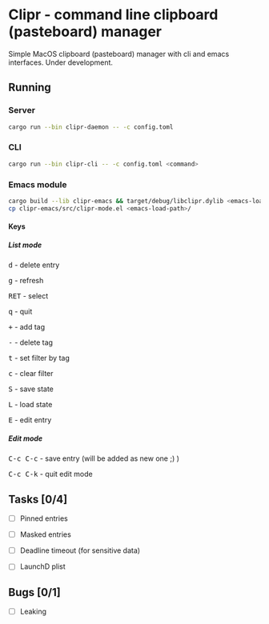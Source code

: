 Clipr - command line clipboard (pasteboard) manager
===================================================

Simple MacOS clipboard (pasteboard) manager with cli and emacs interfaces. Under development.

## Running

### Server

```bash
cargo run --bin clipr-daemon -- -c config.toml
```

### CLI

```bash
cargo run --bin clipr-cli -- -c config.toml <command>
```

### Emacs module

```bash
cargo build --lib clipr-emacs && target/debug/libclipr.dylib <emacs-load-path>/clipr.so
cp clipr-emacs/src/clipr-mode.el <emacs-load-path>/
```

#### Keys

##### List mode

<kbd>d</kbd> - delete entry

<kbd>g</kbd> - refresh

<kbd>RET</kbd> - select

<kbd>q</kbd> - quit

<kbd>+</kbd> - add tag

<kbd>-</kbd> - delete tag

<kbd>t</kbd> - set filter by tag

<kbd>c</kbd> - clear filter

<kbd>S</kbd> - save state

<kbd>L</kbd> - load state

<kbd>E</kbd> - edit entry

##### Edit mode

<kbd>C-c C-c</kbd> - save entry (will be added as new one ;) )

<kbd>C-c C-k</kbd> - quit edit mode

## Tasks [0/4]

* [ ] Pinned entries

* [ ] Masked entries

* [ ] Deadline timeout (for sensitive data)

* [ ] LaunchD plist

## Bugs [0/1]

* [ ] Leaking
